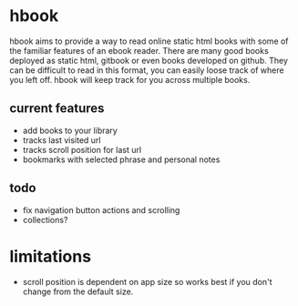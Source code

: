 # hbook

hbook aims to provide a way to read online static html books with some of the familiar features of an ebook reader.  There are many good books deployed as static html, gitbook or even books developed on github.  They can be difficult to read in this format, you can easily loose track of where you left off.  hbook will keep track for you across multiple books.

## current features

* add books to your library
* tracks last visited url
* tracks scroll position for last url
* bookmarks with selected phrase and personal notes

## todo

* fix navigation button actions and scrolling
* collections?

# limitations

* scroll position is dependent on app size so works best if you don't change from the default size.